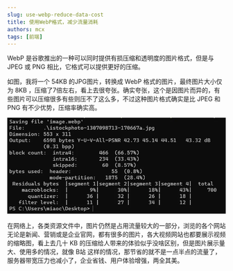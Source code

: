 ```yaml
---
slug: use-webp-reduce-data-cost
title: 使用WebP格式，减少流量消耗
authors: mcx
tags: [前端]
---
```


WebP 是谷歌推出的一种可以同时提供有损压缩和透明度的图片格式，但是与 JPEG 或 PNG 相比，它格式可以提供更好的压缩。

如图，我将一个 54KB 的JPG图片，转换成 WebP 格式的图片，最终图片大小仅为 8KB ，压缩了7倍左右，看上去很夸张。确实夸张，这个是因图片而异的，有些图片可以压缩很多有些则压不了这么多，不过这种图片格式确实是比 JPEG 和 PNG 有不少优势，压缩率确实高。

![压缩图片截图](./../static/img/essay/2022-01-06-2.webp)

在网络上，各类资源文件中，图片仍然是占用流量较大的一部分，浏览的各个网站无论是新闻、营销或是企业官网，都有很多的图片，各大视频网站也都要展示视频的缩略图，看上去几十 KB 的压缩给人带来的体验似乎没啥区别，但是图片展示量大、使用多的情况，就像 B站 这样的情况，那节省的就不是一点半点的流量了，服务器带宽压力也减小了，企业省钱、用户体验增强，两全其美。
